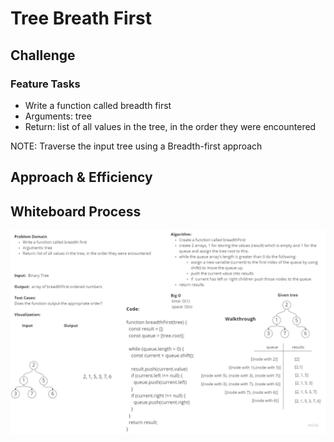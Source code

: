 # Tree Breath First

## Challenge

### Feature Tasks

* Write a function called breadth first
* Arguments: tree
* Return: list of all values in the tree, in the order they were encountered

NOTE: Traverse the input tree using a Breadth-first approach

## Approach & Efficiency
<!-- What approach did you take? Why? What is the Big O space/time for this approach? -->

## Whiteboard Process

![Tree Breath First whiteboard](../../assets/challenge-17.png)
